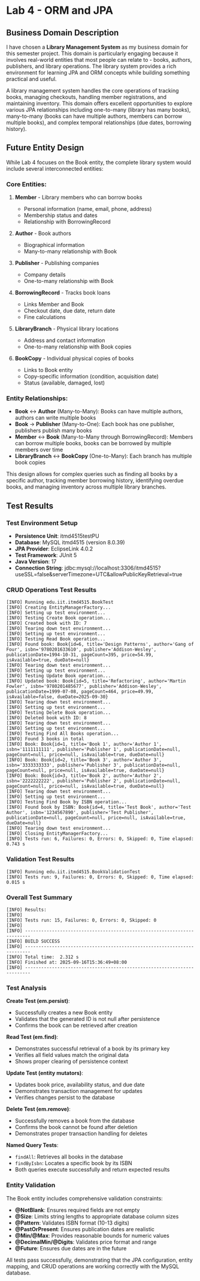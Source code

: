 # Lab 4 - ORM and JPA

## Business Domain Description

I have chosen a **Library Management System** as my business domain for this semester project. This domain is particularly engaging because it involves real-world entities that most people can relate to - books, authors, publishers, and library operations. The library system provides a rich environment for learning JPA and ORM concepts while building something practical and useful.

A library management system handles the core operations of tracking books, managing checkouts, handling member registrations, and maintaining inventory. This domain offers excellent opportunities to explore various JPA relationships including one-to-many (library has many books), many-to-many (books can have multiple authors, members can borrow multiple books), and complex temporal relationships (due dates, borrowing history).

## Future Entity Design

While Lab 4 focuses on the Book entity, the complete library system would include several interconnected entities:

### Core Entities:
1. **Member** - Library members who can borrow books
   - Personal information (name, email, phone, address)
   - Membership status and dates
   - Relationship with BorrowingRecord

2. **Author** - Book authors
   - Biographical information
   - Many-to-many relationship with Book

3. **Publisher** - Publishing companies
   - Company details
   - One-to-many relationship with Book

4. **BorrowingRecord** - Tracks book loans
   - Links Member and Book
   - Checkout date, due date, return date
   - Fine calculations

5. **LibraryBranch** - Physical library locations
   - Address and contact information
   - One-to-many relationship with Book copies

6. **BookCopy** - Individual physical copies of books
   - Links to Book entity
   - Copy-specific information (condition, acquisition date)
   - Status (available, damaged, lost)

### Entity Relationships:
- **Book** ↔ **Author** (Many-to-Many): Books can have multiple authors, authors can write multiple books
- **Book** → **Publisher** (Many-to-One): Each book has one publisher, publishers publish many books
- **Member** ↔ **Book** (Many-to-Many through BorrowingRecord): Members can borrow multiple books, books can be borrowed by multiple members over time
- **LibraryBranch** ↔ **BookCopy** (One-to-Many): Each branch has multiple book copies

This design allows for complex queries such as finding all books by a specific author, tracking member borrowing history, identifying overdue books, and managing inventory across multiple library branches.

## Test Results

### Test Environment Setup
- **Persistence Unit**: itmd4515testPU
- **Database**: MySQL itmd4515 (version 8.0.39)
- **JPA Provider**: EclipseLink 4.0.2
- **Test Framework**: JUnit 5
- **Java Version**: 17
- **Connection String**: jdbc:mysql://localhost:3306/itmd4515?useSSL=false&serverTimezone=UTC&allowPublicKeyRetrieval=true

### CRUD Operations Test Results

```
[INFO] Running edu.iit.itmd4515.BookTest
[INFO] Creating EntityManagerFactory...
[INFO] Setting up test environment...
[INFO] Testing Create Book operation...
[INFO] Created book with ID: 7
[INFO] Tearing down test environment...
[INFO] Setting up test environment...
[INFO] Testing Read Book operation...
[INFO] Found book: Book{id=6, title='Design Patterns', author='Gang of Four', isbn='9780201633610', publisher='Addison-Wesley', publicationDate=1994-10-31, pageCount=395, price=54.99, isAvailable=true, dueDate=null}
[INFO] Tearing down test environment...
[INFO] Setting up test environment...
[INFO] Testing Update Book operation...
[INFO] Updated book: Book{id=5, title='Refactoring', author='Martin Fowler', isbn='9780201485677', publisher='Addison-Wesley', publicationDate=1999-07-08, pageCount=464, price=49.99, isAvailable=false, dueDate=2025-09-30}
[INFO] Tearing down test environment...
[INFO] Setting up test environment...
[INFO] Testing Delete Book operation...
[INFO] Deleted book with ID: 8
[INFO] Tearing down test environment...
[INFO] Setting up test environment...
[INFO] Testing Find All Books operation...
[INFO] Found 3 books in total
[INFO] Book: Book{id=1, title='Book 1', author='Author 1', isbn='1111111111', publisher='Publisher 1', publicationDate=null, pageCount=null, price=null, isAvailable=true, dueDate=null}
[INFO] Book: Book{id=2, title='Book 3', author='Author 3', isbn='3333333333', publisher='Publisher 3', publicationDate=null, pageCount=null, price=null, isAvailable=true, dueDate=null}
[INFO] Book: Book{id=3, title='Book 2', author='Author 2', isbn='2222222222', publisher='Publisher 2', publicationDate=null, pageCount=null, price=null, isAvailable=true, dueDate=null}
[INFO] Tearing down test environment...
[INFO] Setting up test environment...
[INFO] Testing Find Book by ISBN operation...
[INFO] Found book by ISBN: Book{id=4, title='Test Book', author='Test Author', isbn='1234567890', publisher='Test Publisher', publicationDate=null, pageCount=null, price=null, isAvailable=true, dueDate=null}
[INFO] Tearing down test environment...
[INFO] Closing EntityManagerFactory...
[INFO] Tests run: 6, Failures: 0, Errors: 0, Skipped: 0, Time elapsed: 0.743 s
```

### Validation Test Results

```
[INFO] Running edu.iit.itmd4515.BookValidationTest
[INFO] Tests run: 9, Failures: 0, Errors: 0, Skipped: 0, Time elapsed: 0.015 s
```

### Overall Test Summary

```
[INFO] Results:
[INFO] 
[INFO] Tests run: 15, Failures: 0, Errors: 0, Skipped: 0
[INFO] 
[INFO] ------------------------------------------------------------------------
[INFO] BUILD SUCCESS
[INFO] ------------------------------------------------------------------------
[INFO] Total time:  2.312 s
[INFO] Finished at: 2025-09-16T15:36:49+08:00
[INFO] ------------------------------------------------------------------------
```

### Test Analysis

**Create Test (em.persist)**:
- Successfully creates a new Book entity
- Validates that the generated ID is not null after persistence
- Confirms the book can be retrieved after creation

**Read Test (em.find)**:
- Demonstrates successful retrieval of a book by its primary key
- Verifies all field values match the original data
- Shows proper clearing of persistence context

**Update Test (entity mutators)**:
- Updates book price, availability status, and due date
- Demonstrates transaction management for updates
- Verifies changes persist to the database

**Delete Test (em.remove)**:
- Successfully removes a book from the database
- Confirms the book cannot be found after deletion
- Demonstrates proper transaction handling for deletes

**Named Query Tests**:
- `findAll`: Retrieves all books in the database
- `findByIsbn`: Locates a specific book by its ISBN
- Both queries execute successfully and return expected results

### Entity Validation

The Book entity includes comprehensive validation constraints:
- **@NotBlank**: Ensures required fields are not empty
- **@Size**: Limits string lengths to appropriate database column sizes
- **@Pattern**: Validates ISBN format (10-13 digits)
- **@PastOrPresent**: Ensures publication dates are realistic
- **@Min/@Max**: Provides reasonable bounds for numeric values
- **@DecimalMin/@Digits**: Validates price format and range
- **@Future**: Ensures due dates are in the future

All tests pass successfully, demonstrating that the JPA configuration, entity mapping, and CRUD operations are working correctly with the MySQL database.